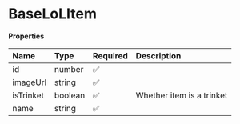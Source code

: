# BaseLoLItem

**Properties**

| Name      | Type    | Required | Description               |
| :-------- | :------ | :------- | :------------------------ |
| id        | number  | ✅       |                           |
| imageUrl  | string  | ✅       |                           |
| isTrinket | boolean | ✅       | Whether item is a trinket |
| name      | string  | ✅       |                           |

<!-- This file was generated by liblab | https://liblab.com/ -->
